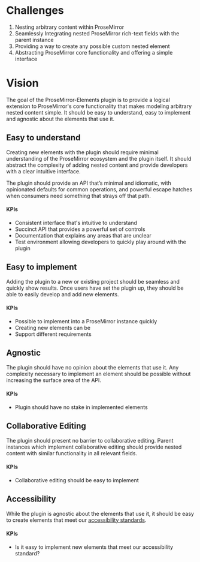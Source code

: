 # Challenges

1. Nesting arbitrary content within ProseMirror 
2. Seamlessly Integrating nested ProseMirror rich-text fields with the parent instance
3. Providing a way to create any possible custom nested element
4. Abstracting ProseMirror core functionality and  offering a simple interface

# Vision

The goal of the ProseMirror-Elements plugin is to provide a logical extension to ProseMirror's core functionality that makes modeling arbitrary nested content simple. It should be easy to understand, easy to implement and agnostic about the elements that use it.

## Easy to understand

Creating new elements with the plugin should require minimal understanding of the ProseMirror ecosystem and the plugin itself. It should abstract the complexity of adding nested content and provide developers with a clear intuitive interface.

The plugin should provide an API that’s minimal and idiomatic, with opinionated defaults for common operations, and powerful escape hatches when consumers need something that strays off that path.

#### KPIs

- Consistent interface that's intuitive to understand
- Succinct API that provides a powerful set of controls
- Documentation that explains any areas that are unclear
- Test environment allowing developers to quickly play around with the plugin


## Easy to implement

Adding the plugin to a new or existing project should be seamless and quickly show results. Once users have set the plugin up, they should be able to easily develop and add new elements.

#### KPIs

- Possible to implement into a ProseMirror instance quickly
- Creating new elements can be 
- Support different requirements

## Agnostic

The plugin should have no opinion about the elements that use it. Any complexity necessary to implement an element should be possible without increasing the surface area of the API.

#### KPIs

- Plugin should have no stake in implemented elements

## Collaborative Editing

The plugin should present no barrier to collaborative editing. Parent instances which implement collaborative editing should provide nested content with similar functionality in all relevant fields.

#### KPIs

- Collaborative editing should be easy to implement

## Accessibility 

While the plugin is agnostic about the elements that use it, it should be easy to create elements that meet our [accessibility standards](https://docs.google.com/document/d/1mCPo4U3U57IC869AKWiEylpGjyRnT5NVYlL8gOkCEOk/edit). 

#### KPIs

- Is it easy to implement new elements that meet our accessibility standard?


